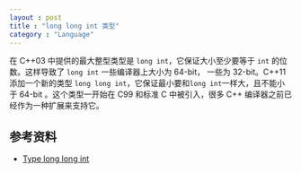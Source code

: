```yaml
---
layout : post
title : "long long int 类型"
category : "Language"
---
```


在 C++03 中提供的最大整型类型是 `long int`，它保证大小至少要等于 `int` 的位数。这样导致了 `long int` 一些编译器上大小为 64-bit， 一些为 32-bit。C++11添加一个新的类型 `long long int`，它保证最小要和`long int`一样大，且不能小于 64-bit 。这个类型一开始在 C99 和标准 C 中被引入，很多 C++ 编译器之前已经作为一种扩展来支持它。

## 参考资料 ##

+ [Type long long int](https://en.wikipedia.org/wiki/C%2B%2B11#Type_long_long_int)


